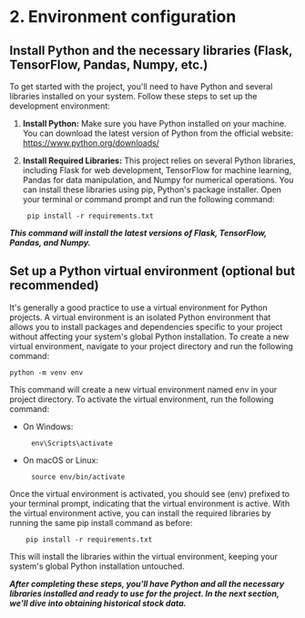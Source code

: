 # 2. Environment configuration

## Install Python and the necessary libraries (Flask, TensorFlow, Pandas, Numpy, etc.)

To get started with the project, you'll need to have Python and several libraries installed on your system. Follow these steps to set up the development environment:

1. **Install Python:** Make sure you have Python installed on your machine. You can download the latest version of Python from the official website: https://www.python.org/downloads/

2. **Install Required Libraries:** This project relies on several Python libraries, including Flask for web development, TensorFlow for machine learning, Pandas for data manipulation, and Numpy for numerical operations. You can install these libraries using pip, Python's package installer. Open your terminal or command prompt and run the following command:

        pip install -r requirements.txt

***This command will install the latest versions of Flask, TensorFlow, Pandas, and Numpy.***

## Set up a Python virtual environment (optional but recommended)

It's generally a good practice to use a virtual environment for Python projects. A virtual environment is an isolated Python environment that allows you to install packages and dependencies specific to your project without affecting your system's global Python installation. To create a new virtual environment, navigate to your project directory and run the following command:

    python -m venv env

This command will create a new virtual environment named env in your project directory. To activate the virtual environment, run the following command:

- On Windows:

        env\Scripts\activate

- On macOS or Linux:

        source env/bin/activate

Once the virtual environment is activated, you should see (env) prefixed to your terminal prompt, indicating that the virtual environment is active. With the virtual environment active, you can install the required libraries by running the same pip install command as before:

        pip install -r requirements.txt

This will install the libraries within the virtual environment, keeping your system's global Python installation untouched.

***After completing these steps, you'll have Python and all the necessary libraries installed and ready to use for the project. In the next section, we'll dive into obtaining historical stock data.***